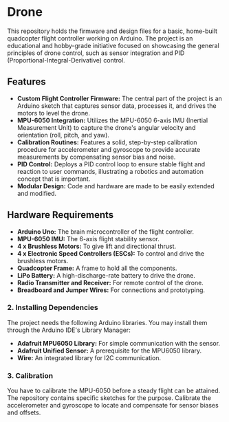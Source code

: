 # Drone

This repository holds the firmware and design files for a basic, home-built quadcopter flight controller working on Arduino. The project is an educational and hobby-grade initiative focused on showcasing the general principles of drone control, such as sensor integration and PID (Proportional-Integral-Derivative) control. 

##  Features

* **Custom Flight Controller Firmware:** The central part of the project is an Arduino sketch that captures sensor data, processes it, and drives the motors to level the drone.
* **MPU-6050 Integration:** Utilizes the MPU-6050 6-axis IMU (Inertial Measurement Unit) to capture the drone's angular velocity and orientation (roll, pitch, and yaw).
* **Calibration Routines:** Features a solid, step-by-step calibration procedure for accelerometer and gyroscope to provide accurate measurements by compensating sensor bias and noise.
* **PID Control:** Deploys a PID control loop to ensure stable flight and reaction to user commands, illustrating a robotics and automation concept that is important.
* **Modular Design:** Code and hardware are made to be easily extended and modified.

## Hardware Requirements

* **Arduino Uno:** The brain microcontroller of the flight controller.
* **MPU-6050 IMU:** The 6-axis flight stability sensor.
* **4 x Brushless Motors:** To give lift and directional thrust.
* **4 x Electronic Speed Controllers (ESCs):** To control and drive the brushless motors.
* **Quadcopter Frame:** A frame to hold all the components.
* **LiPo Battery:** A high-discharge-rate battery to drive the drone.
* **Radio Transmitter and Receiver:** For remote control of the drone.
* **Breadboard and Jumper Wires:** For connections and prototyping.


### 2. Installing Dependencies

The project needs the following Arduino libraries. You may install them through the Arduino IDE's Library Manager:

* **Adafruit MPU6050 Library:** For simple communication with the sensor.
* **Adafruit Unified Sensor:** A prerequisite for the MPU6050 library.
* **Wire:** An integrated library for I2C communication.

### 3. Calibration

You have to calibrate the MPU-6050 before a steady flight can be attained. The repository contains specific sketches for the purpose. Calibrate the accelerometer and gyroscope to locate and compensate for sensor biases and offsets.



